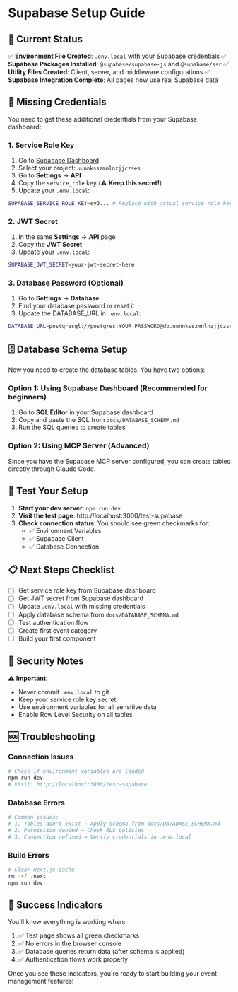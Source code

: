 # Supabase Setup Guide

## 🎯 Current Status

✅ **Environment File Created**: `.env.local` with your Supabase credentials
✅ **Supabase Packages Installed**: `@supabase/supabase-js` and `@supabase/ssr`
✅ **Utility Files Created**: Client, server, and middleware configurations
✅ **Supabase Integration Complete**: All pages now use real Supabase data

## 🔧 Missing Credentials

You need to get these additional credentials from your Supabase dashboard:

### 1. Service Role Key
1. Go to [Supabase Dashboard](https://supabase.com/dashboard)
2. Select your project: `uunnksszmnlnzjjczses`
3. Go to **Settings** → **API**
4. Copy the `service_role` key (⚠️ **Keep this secret!**)
5. Update your `.env.local`:
```bash
SUPABASE_SERVICE_ROLE_KEY=eyJ... # Replace with actual service role key
```

### 2. JWT Secret
1. In the same **Settings** → **API** page
2. Copy the **JWT Secret**
3. Update your `.env.local`:
```bash
SUPABASE_JWT_SECRET=your-jwt-secret-here
```

### 3. Database Password (Optional)
1. Go to **Settings** → **Database**
2. Find your database password or reset it
3. Update the DATABASE_URL in `.env.local`:
```bash
DATABASE_URL=postgresql://postgres:YOUR_PASSWORD@db.uunnksszmnlnzjjczses.supabase.co:5432/postgres
```

## 🗄️ Database Schema Setup

Now you need to create the database tables. You have two options:

### Option 1: Using Supabase Dashboard (Recommended for beginners)
1. Go to **SQL Editor** in your Supabase dashboard
2. Copy and paste the SQL from `docs/DATABASE_SCHEMA.md`
3. Run the SQL queries to create tables

### Option 2: Using MCP Server (Advanced)
Since you have the Supabase MCP server configured, you can create tables directly through Claude Code.

## 🧪 Test Your Setup

1. **Start your dev server**: `npm run dev`
2. **Visit the test page**: http://localhost:3000/test-supabase
3. **Check connection status**: You should see green checkmarks for:
   - ✅ Environment Variables
   - ✅ Supabase Client  
   - ✅ Database Connection

## 📋 Next Steps Checklist

- [ ] Get service role key from Supabase dashboard
- [ ] Get JWT secret from Supabase dashboard  
- [ ] Update `.env.local` with missing credentials
- [ ] Apply database schema from `docs/DATABASE_SCHEMA.md`
- [ ] Test authentication flow
- [ ] Create first event category
- [ ] Build your first component

## 🔐 Security Notes

⚠️ **Important**: 
- Never commit `.env.local` to git
- Keep your service role key secret
- Use environment variables for all sensitive data
- Enable Row Level Security on all tables

## 🆘 Troubleshooting

### Connection Issues
```bash
# Check if environment variables are loaded
npm run dev
# Visit: http://localhost:3000/test-supabase
```

### Database Errors
```bash
# Common issues:
# 1. Tables don't exist → Apply schema from docs/DATABASE_SCHEMA.md
# 2. Permission denied → Check RLS policies
# 3. Connection refused → Verify credentials in .env.local
```

### Build Errors
```bash
# Clear Next.js cache
rm -rf .next
npm run dev
```

## 🎉 Success Indicators

You'll know everything is working when:
1. ✅ Test page shows all green checkmarks
2. ✅ No errors in the browser console
3. ✅ Database queries return data (after schema is applied)
4. ✅ Authentication flows work properly

Once you see these indicators, you're ready to start building your event management features!